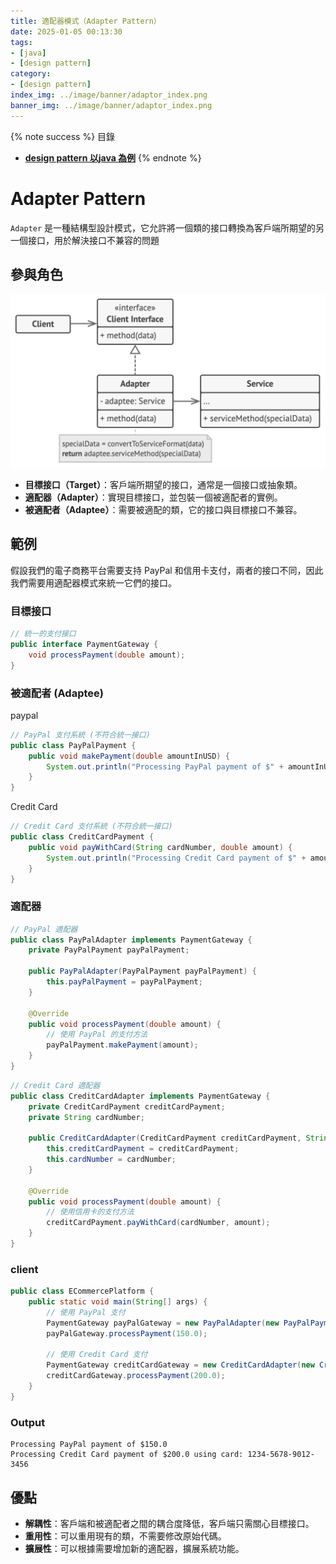 ```yaml
---
title: 適配器模式（Adapter Pattern）
date: 2025-01-05 00:13:30
tags:
- [java]
- [design pattern]
category:
- [design pattern]
index_img: ../image/banner/adaptor_index.png
banner_img: ../image/banner/adaptor_index.png
---
```


{% note success %}
目錄
- **[design pattern 以java 為例](../../../../2024/03/30/design-pattern#結構型模式（Structural-Patterns）)**
{% endnote %}


# Adapter Pattern

`Adapter` 是一種結構型設計模式，它允許將一個類的接口轉換為客戶端所期望的另一個接口，用於解決接口不兼容的問題

## 參與角色   

![adaptor.png](..%2Fimage%2Fadaptor.png)

* **目標接口（Target）**：客戶端所期望的接口，通常是一個接口或抽象類。
* **適配器（Adapter）**：實現目標接口，並包裝一個被適配者的實例。
* **被適配者（Adaptee）**：需要被適配的類，它的接口與目標接口不兼容。

## 範例

假設我們的電子商務平台需要支持 PayPal 和信用卡支付，兩者的接口不同，因此我們需要用適配器模式來統一它們的接口。

### 目標接口

```java
// 統一的支付接口
public interface PaymentGateway {
    void processPayment(double amount);
}
```

### 被適配者 (Adaptee)

paypal

```java
// PayPal 支付系統 (不符合統一接口)
public class PayPalPayment {
    public void makePayment(double amountInUSD) {
        System.out.println("Processing PayPal payment of $" + amountInUSD);
    }
}
```

Credit Card 

```java
// Credit Card 支付系統 (不符合統一接口)
public class CreditCardPayment {
    public void payWithCard(String cardNumber, double amount) {
        System.out.println("Processing Credit Card payment of $" + amount + " using card: " + cardNumber);
    }
}
```

### 適配器

```java
// PayPal 適配器
public class PayPalAdapter implements PaymentGateway {
    private PayPalPayment payPalPayment;

    public PayPalAdapter(PayPalPayment payPalPayment) {
        this.payPalPayment = payPalPayment;
    }

    @Override
    public void processPayment(double amount) {
        // 使用 PayPal 的支付方法
        payPalPayment.makePayment(amount);
    }
}
```

```java
// Credit Card 適配器
public class CreditCardAdapter implements PaymentGateway {
    private CreditCardPayment creditCardPayment;
    private String cardNumber;

    public CreditCardAdapter(CreditCardPayment creditCardPayment, String cardNumber) {
        this.creditCardPayment = creditCardPayment;
        this.cardNumber = cardNumber;
    }

    @Override
    public void processPayment(double amount) {
        // 使用信用卡的支付方法
        creditCardPayment.payWithCard(cardNumber, amount);
    }
}
```

### client

```java
public class ECommercePlatform {
    public static void main(String[] args) {
        // 使用 PayPal 支付
        PaymentGateway payPalGateway = new PayPalAdapter(new PayPalPayment());
        payPalGateway.processPayment(150.0);

        // 使用 Credit Card 支付
        PaymentGateway creditCardGateway = new CreditCardAdapter(new CreditCardPayment(), "1234-5678-9012-3456");
        creditCardGateway.processPayment(200.0);
    }
}
```

### Output

```
Processing PayPal payment of $150.0
Processing Credit Card payment of $200.0 using card: 1234-5678-9012-3456
```

## 優點

* **解耦性**：客戶端和被適配者之間的耦合度降低，客戶端只需關心目標接口。
* **重用性**：可以重用現有的類，不需要修改原始代碼。
* **擴展性**：可以根據需要增加新的適配器，擴展系統功能。
